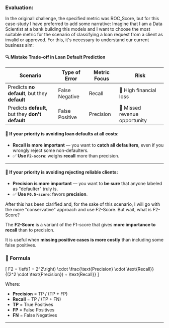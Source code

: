 ### Evaluation:

In the originall challenge, the specified metric was ROC_Score, but for this case-study I have preferred to add some narrative:
Imagine that I am a Data Scientist at a bank building this models and I want to choose the most suitable metric for the scenario of classifying a loan request from a client as invalid or approved. For this, it's necessary to understand our current business aim:

#### 🔍 Mistake Trade-off in Loan Default Prediction

| Scenario                                              | Type of Error    | Metric Focus | Risk                        |
|--------------------------------------------------------|------------------|--------------|-----------------------------|
| Predicts **no default**, but they **default**         | False Negative   | Recall       | 💸 High financial loss      |
| Predicts **default**, but they **don't default**       | False Positive   | Precision    | 🙅 Missed revenue opportunity |


#### 🔹 If your priority is avoiding loan defaults at all costs:

- **Recall is more important** — you want to **catch all defaulters**, even if you wrongly reject some non-defaulters.
- ✅ **Use `F2-score`**: weighs **recall** more than precision.

---

#### 🔹 If your priority is avoiding rejecting reliable clients:

- **Precision is more important** — you want to **be sure** that anyone labeled as "defaulter" truly is.
- ✅ **Use `F0.5-score`**: favors **precision**.


After this has been clarified and, for the sake of this scenario, I will go with the more "conservative" approach and use F2-Score. But wait, what is F2-Score?

The **F2-Score** is a variant of the F1-score that gives **more importance to recall** than to precision.

It is useful when **missing positive cases is more costly** than including some false positives.

### 📌 Formula

\[
F2 = \left(1 + 2^2\right) \cdot \frac{\text{Precision} \cdot \text{Recall}}{(2^2 \cdot \text{Precision}) + \text{Recall}}
\]

Where:
- **Precision** = TP / (TP + FP)
- **Recall** = TP / (TP + FN)
- **TP** = True Positives
- **FP** = False Positives
- **FN** = False Negatives

---